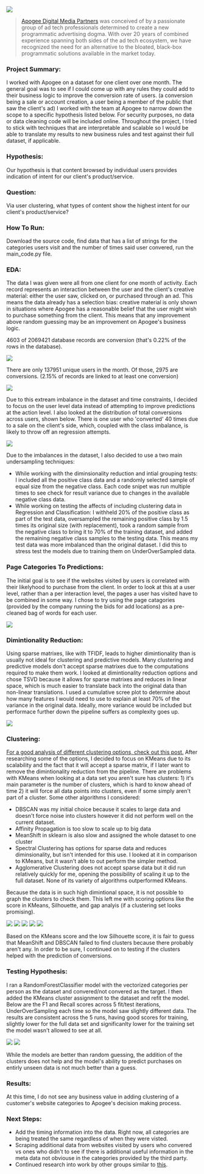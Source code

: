 <img src="Apogee.png">

>[Apogee Digital Media Partners](https://www.apogeedigital.media) was conceived of by a passionate group of ad tech professionals determined to create a new programmatic advertising dogma. With over 20 years of combined experience spanning both sides of the ad tech ecosystem, we have recognized the need for an alternative to the bloated, black-box programmatic solutions available in the market today.

### Project Summary:

I worked with Apogee on a dataset for one client over one month. The general goal was to see if I could come up with any rules they could add to their business logic to improve the conversion rate of users. (a conversion being a sale or account creation, a user being a member of the public that saw the client's ad) I worked with the team at Apogee to narrow down the scope to a specific hypothesis listed below. For security purposes, no data or data cleaning code will be included online. Throughout the project, I tried to stick with techniques that are interpretable and scalable so I would be able to translate my results to new business rules and test against their full dataset, if applicable.

### Hypothesis:

Our hypothesis is that content browsed by individual users provides indication of intent for our client's
product/service. 

### Question:

Via user clustering, what types of content show the highest intent for our client's
product/service?

### How To Run:

Download the source code, find data that has a list of strings for the categories users visit and the number of times said user convered, run the main_code.py file.

### EDA:

The data I was given were all from one client for one month of activity. Each record represents an interaction between the user and the client's creative material: either the user saw, clicked on, or purchased through an ad. This means the data already has a selection bias: creative material is only shown in situations where Apogee has a reasonable belief that the user might wish to purchase something from the client. This means that any improvement above random guessing may be an improvement on Apogee's business logic. 

4603 of 2069421 database records are conversion (that's 0.22% of the rows in the database). 

<img src="images/Percent_Conversions_Database_Rows.png">

There are only 137951 unique users in the month. Of those, 2975 are conversions. (2.15% of records are linked to at least one conversion)

<img src="images/Percent_Conversions_Unique_Users.png">

Due to this extream imbalance in the dataset and time constraints, I decided to focus on the user level data instead of attempting to improve predictions at the action level. I also looked at the distribution of total conversions across users, shown below. There is one user who 'converted' 40 times due to a sale on the client's side, which, coupled with the class imbalance, is likely to throw off an regression attempts.

<img src="images/ConversionsPerUserHistogram.png">

Due to the imbalances in the dataset, I also decided to use a two main undersampling techniques: 
- While working with the diminsionality reduction and intial grouping tests: I included all the positive class data and a randomly selected sample of equal size from the negative class. Each code snipet was run multiple times to see check for result variance due to changes in the available negative class data.
- While working on testing the affects of including clustering data in Regression and Classification: I withheld 20% of the positive class as part of the test data, oversampled the remaining positive class by 1.5 times its original size (with replacement), took a random sample from the negative class to bring it to 70% of the training dataset, and added the remaining negative class samples to the testing data. This means my test data was more imbalanced than the original dataset. I did this to stress test the models due to training them on UnderOverSampled data.

### Page Categories To Predictions:

The initial goal is to see if the websites visited by users is correlated with their likelyhood to purchase from the client. In order to look at this at a user level, rather than a per interaction level, the pages a user has visited have to be combined in some way. I chose to try using the page catagories (provided by the company running the bids for add locations) as a pre-cleaned bag of words for each user. 

<img src="images/Cat_TFIDF.png">

### Dimintionality Reduction:

Using sparse matrixes, like with TFIDF, leads to higher dimintionality than is usually not ideal for clustering and predictive models. Many clustering and predictive models don't accept sparse matrixes due to the computations required to make them work. I looked at dimintionality reduction options and chose TSVD because it allows for sparse matrixes and reduces in linear space, which is much easier to translate back into the original data than non-linear translations. I used a cumulative scree plot to determine about how many features I would need to use to explain at least 70% of the variance in the original data. Ideally, more variance would be included but performace further down the pipeline suffers as complexity goes up.

<img src="images/website_categories_tsvd_under_sample.png">

### Clustering:

[For a good analysis of different clustering options, check out this post.](http://hdbscan.readthedocs.io/en/latest/comparing_clustering_algorithms.html) After researching some of the options, I decided to focus on KMeans due to its scalability and the fact that it will accept a sparse matrix, if I later want to remove the dimintionality reduction from the pipeline. There are problems with KMeans when looking at a data set you aren't sure has clusters: 1) it's main parameter is the number of clusters, which is hard to know ahead of time 2) it will force all data points into clusters, even if some simply aren't part of a cluster. Some other algorithms I considered:
- DBSCAN was my initial choice because it scales to large data and doesn't force noise into clusters however it did not perform well on the current dataset. 
- Affinity Propagation is too slow to scale up to big data
- MeanShift in sklearn is also slow and assigned the whole dataset to one cluster
- Spectral Clustering has options for sparse data and reduces diminsionality, but isn't intended for this use. I looked at it in comparison to KMeans, but it wasn't able to out perform the simpler method.
- Agglomerative Clustering does not accept sparse data but it did run relatively quickly for me, opening the possibility of scaling it up to the full dataset. None of its variety of algorithms outperformed KMeans.

Because the data is in such high dimintional space, it is not possible to graph the clusters to check them. This left me with scoring options like the score in KMeans, Silhouette, and gap analyis (if a clustering set looks promising).

<img src="images/SilhouetteScore_acrossClusteringOptions.png">

<img src="images/SilhouetteScoreVariance_acrossClusteringOptions.png">

<img src="images/kmeans_1-500_bothscores.png">

<img src="images/kmeans_25-50_sscore.png">

<img src="images/kmeans_customerConversionsinClusters.png">

Based on the KMeans score and the low Silhouette score, it is fair to guess that MeanShift and DBSCAN failed to find clusters because there probably aren't any. In order to be sure, I continued on to testing if the clusters helped with the prediction of conversions.

### Testing Hypothesis:

I ran a RandomForestClassifier model with the vectorized categories per person as the dataset and convered/not convered as the target. I then added the KMeans cluster assignment to the dataset and refit the model. Below are the F1 and Recall scores across 5 fit/test iterations, UnderOverSampling each time so the model saw slightly different data. The results are consistent across the 5 runs, having good scores for training, slightly lower for the full data set and significanlty lower for the training set the model wasn't allowed to see at all.

<img src="images/RandomForestClass_F1_70-30.png">

<img src="images/RandomForestClass_Recall_70-30.png">

While the models are better than random guessing, the addition of the clusters does not help and the model's ability to predict purchases on entirly unseen data is not much better than a guess.

### Results:

At this time, I do not see any business value in adding clustering of a customer's website categories to Apogee's decision making process. 

### Next Steps:

- Add the timing information into the data. Right now, all categories are being treated the same regardless of when they were visted.
- Scraping additional data from websites visited by users who convered vs ones who didn't to see if there is additional useful information in the meta data not obviouse in the categories provided by the third party.
- Continued research into work by other groups similar to [this](https://link.springer.com/chapter/10.1007/978-3-319-19548-3_11).
